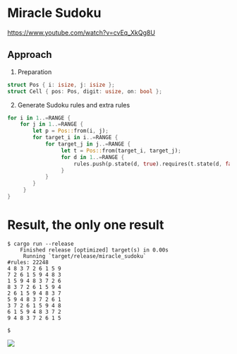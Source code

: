 # Miracle Sudoku

https://www.youtube.com/watch?v=cvEq_XkQg8U

## Approach

1. Preparation

```rust
struct Pos { i: isize, j: isize };
struct Cell { pos: Pos, digit: usize, on: bool };
```

2. Generate Sudoku rules and extra rules

```rust
for i in 1..=RANGE {
    for j in 1..=RANGE {
        let p = Pos::from(i, j); 
        for target_i in i..=RANGE {
            for target_j in j..=RANGE {
                 let t = Pos::from(target_i, target_j);
                 for d in 1..=RANGE {
                     rules.push(p.state(d, true).requires(t.state(d, false));
                 }
            }
        }
     }
}
```

# Result, the only one result

```plain
$ cargo run --release
    Finished release [optimized] target(s) in 0.00s
     Running `target/release/miracle_sudoku`
#rules: 22248
4 8 3 7 2 6 1 5 9 
7 2 6 1 5 9 4 8 3 
1 5 9 4 8 3 7 2 6 
8 3 7 2 6 1 5 9 4 
2 6 1 5 9 4 8 3 7 
5 9 4 8 3 7 2 6 1 
3 7 2 6 1 5 9 4 8 
6 1 5 9 4 8 3 7 2 
9 4 8 3 7 2 6 1 5 

$ 
```

![](https://user-images.githubusercontent.com/997855/83323585-d5920000-a29a-11ea-9635-d5ac4bd152fa.png)
